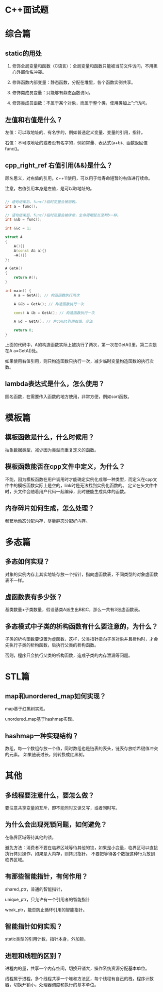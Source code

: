 # C++面试题


# 综合篇


## static的用处

1. 修饰全局变量和函数（C语言）：全局变量和函数只能被当前文件访问，不用担心外部命名冲突。

2. 修饰函数内部变量：静态函数，分配在堆里，各个函数实例共享。

3. 修饰类成员变量：只能够有静态函数访问。

4. 修饰类成员函数：不属于某个对象，而属于整个类，使用类加上”::“访问。


## 左值和右值是什么？

左值：可以取地址的、有名字的，例如普通定义变量、变量的引用，指针。

右值：不可取地址的或者没有名字的，例如常量、表达式(a+b)、函数返回值func()。


## cpp_right_ref 右值引用(&&)是什么？

顾名思义，对右值的引用，c++11使用，可以用于给寿命短暂的右值进行续命。

注意，右值引用本身是左值，是可以取地址的。

```cpp

// 语句结束后，func()临时变量会被销毁。
int a = func();

// 语句结束后，func()临时变量会被续命，生命周期延长至和b一样。
int &&b = func();

int &&c = 1;
```

```cpp
struct A
{
    A(){}
    A(const A& a){}
    ~A(){}
};

A GetA()
{
    return A();
}

int main() {
    A a = GetA(); // 构造函数执行两次

    A &&b = GetA(); // 构造函数执行一次

    const A &b = GetA(); // 构造函数执行一次

    A &d = GetA(); // 非const引用右值，非法

    return 0;
}
```

上面的代码中，A的构造函数实际上被执行了两次，第一次在GetA()里，第二次是在A a=GetA()处。

如果使用右值引用，则只构造函数只执行一次，减少临时变量构造函数的执行次数。


## lambda表达式是什么，怎么使用？

匿名函数，在需要传入函数的地方使用，非常方便，例如sort函数。


# 模板篇


## 模板函数是什么，什么时候用？

抽象数据类型，减少因为类型而重复定义的函数。


## 模板函数能否在cpp文件中定义，为什么？

不能，因为模板函数在用户调用时才能确定实例化成哪一种类型，而定义在cpp文件中的模板函数实际上是空的，link时是无法找到实例化函数的。
定义在头文件中时，头文件会随着用户代码一起编译，此时便能生成具体的函数。


## 内存碎片如何生成，怎么处理？

频繁地动态分配内存，尽量静态分配好内存。



# 多态篇


## 多态如何实现？

对象的实例内存上其实地址存放一个指针，指向虚函数表，不同类型的对象虚函数表不一样。


## 虚函数表有多少张？

基类数量+子类数量，假设基类A派生出B和C，那么一共有3张虚函数表。


## 多态模式中子类的析构函数有什么要注意的，为什么？

子类的析构函数要设置为虚函数，这样，父类指针指向子类对象并且析构时，才会先执行子类的析构函数，后执行父类的析构函数。

否则，程序只会执行父类的析构函数，造成子类的内存泄漏等问题。


# STL篇


## map和unordered_map如何实现？

map基于红黑树实现。

unordered_map基于hashmap实现。


## hashmap一种实现结构？

数组，每一个数组存放一个值，同时数组也是链表的表头，链表存放哈希键值冲突的元素。
如果链表过长，则转换成红黑树。


# 其他


## 多线程要注意什么，要怎么做？

要注意共享变量的互斥，即不能同时又读又写，或者同时写。


## 为什么会出现死锁问题，如何避免？

在临界区域等待其他的锁。

避免方法：消费者不要在临界区域等待其他的锁，如果是小变量，临界区可以直接执行拷贝操作，如果是大内存，则拷贝指针。
不要把等待各个数据这种行为放到临界区域。


## 有那些智能指针，有何作用？

shared_ptr，普通的智能指针，

unique_ptr，只允许有一个引用者的智能指针

weak_ptr，能否防止循环引用的智能指针。


## 智能指针如何实现？

static类型的引用计数，指针本身，外加锁。


## 进程和线程的区别？

进程内的量，共享一个内存空间，切换开销大，操作系统资源分配基本单位。

线程属于进程，多个线程共享一个堆和方法区，每个线程有自己的栈，程序计数器，切换开销小，处理器调度和执行的基本单位。